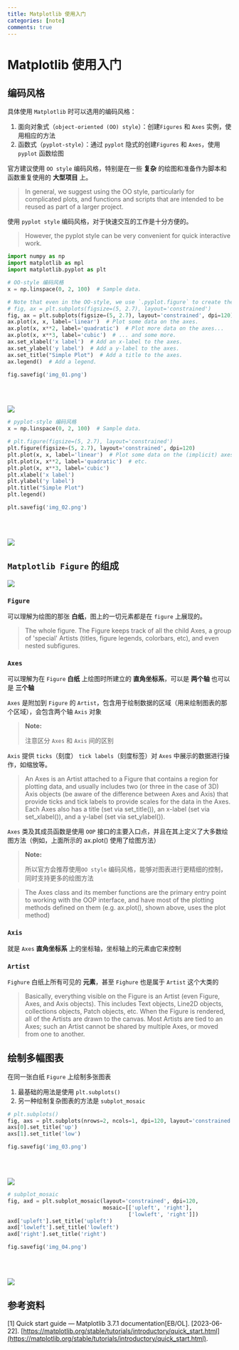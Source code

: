 ```yaml
---
title: Matplotlib 使用入门
categories: [note]
comments: true
---
```


# Matplotlib 使用入门

## 编码风格

具体使用 `Matplotlib` 时可以选用的编码风格：

1. 面向对象式（`object-oriented (OO) style`）：创建`Figures` 和 `Axes` 实例，使用相应的方法
2. 函数式（`pyplot-style`）：通过 `pyplot` 隐式的创建`Figures` 和 `Axes`，使用 `pyplot` 函数绘图

官方建议使用 `OO style` 编码风格，特别是在一些 **复杂** 的绘图和准备作为脚本和函数重复使用的 **大型项目** 上。

> In general, we suggest using the OO style, particularly for complicated plots, and functions and scripts that are intended to be reused as part of a larger project.

使用 `pyplot style` 编码风格，对于快速交互的工作是十分方便的。

>  However, the pyplot style can be very convenient for quick interactive work.

```python
import numpy as np
import matplotlib as mpl
import matplotlib.pyplot as plt

```

```python
# OO-style 编码风格
x = np.linspace(0, 2, 100)  # Sample data.

# Note that even in the OO-style, we use `.pyplot.figure` to create the Figure.
# fig, ax = plt.subplots(figsize=(5, 2.7), layout='constrained')
fig, ax = plt.subplots(figsize=(5, 2.7), layout='constrained', dpi=120)
ax.plot(x, x, label='linear')  # Plot some data on the axes.
ax.plot(x, x**2, label='quadratic')  # Plot more data on the axes...
ax.plot(x, x**3, label='cubic')  # ... and some more.
ax.set_xlabel('x label')  # Add an x-label to the axes.
ax.set_ylabel('y label')  # Add a y-label to the axes.
ax.set_title("Simple Plot")  # Add a title to the axes.
ax.legend()  # Add a legend.

fig.savefig('img_01.png')

```
​    
<!-- ![png](2023_06_21_SummaryMatplotlib_files/2023_06_21_SummaryMatplotlib_8_0.png) -->
​    
<img src="{{ '/assets/2023-06-22/img_01.png' | relative_url }}">

```python
# pyplot-style 编码风格
x = np.linspace(0, 2, 100)  # Sample data.

# plt.figure(figsize=(5, 2.7), layout='constrained')
plt.figure(figsize=(5, 2.7), layout='constrained', dpi=120)
plt.plot(x, x, label='linear')  # Plot some data on the (implicit) axes.
plt.plot(x, x**2, label='quadratic')  # etc.
plt.plot(x, x**3, label='cubic')
plt.xlabel('x label')
plt.ylabel('y label')
plt.title("Simple Plot")
plt.legend()

plt.savefig('img_02.png')

```
​    
<!-- ![png](2023_06_21_SummaryMatplotlib_files/2023_06_21_SummaryMatplotlib_9_0.png) -->
​    
<img src="{{ '/assets/2023-06-22/img_02.png' | relative_url }}">

##  `Matplotlib Figure` 的组成

<!-- ![](img/img-01.jpeg) -->

<!-- <img src="img/img-01.jpeg" style="zoom:35%;" /> -->

<img src="{{ '/assets/2023-06-22/img-01.jpeg' | relative_url }}">

### `Figure`

可以理解为绘图的那张 **白纸**，图上的一切元素都是在 `figure` 上展现的。

> The whole figure. The Figure keeps track of all the child Axes, a group of 'special' Artists (titles, figure legends, colorbars, etc), and even nested subfigures.

### `Axes`

可以理解为在 `Figure` **白纸** 上绘图时所建立的 **直角坐标系**，可以是 **两个轴** 也可以是 **三个轴**

`Axes` 是附加到 `Figure` 的 `Artist`，包含用于绘制数据的区域（用来绘制图表的那个区域），会包含两个轴 `Axis` 对象

> **Note:**
> 
> 注意区分 `Axes` 和 `Axis` 间的区别

`Axis` 提供 `ticks`（刻度） `tick labels`（刻度标签）对 `Axes` 中展示的数据进行操作，如缩放等。


> An Axes is an Artist attached to a Figure that contains a region for plotting data, and usually includes two (or three in the case of 3D) Axis objects (be aware of the difference between Axes and Axis) that provide ticks and tick labels to provide scales for the data in the Axes. Each Axes also has a title (set via set_title()), an x-label (set via set_xlabel()), and a y-label (set via set_ylabel()).

`Axes` 类及其成员函数是使用 `OOP` 接口的主要入口点，并且在其上定义了大多数绘图方法（例如，上面所示的 ax.plot() 使用了绘图方法）

> **Note:**
> 
> 所以官方会推荐使用`OO style` 编码风格，能够对图表进行更精细的控制，同时支持更多的绘图方法 

> The Axes class and its member functions are the primary entry point to working with the OOP interface, and have most of the plotting methods defined on them (e.g. ax.plot(), shown above, uses the plot method)

### `Axis`

就是 `Axes` **直角坐标系** 上的坐标轴，坐标轴上的元素由它来控制

### `Artist`

`Fighure` 白纸上所有可见的 **元素**，甚至 `Fighure` 也是属于 `Artist` 这个大类的

> Basically, everything visible on the Figure is an Artist (even Figure, Axes, and Axis objects). This includes Text objects, Line2D objects, collections objects, Patch objects, etc. When the Figure is rendered, all of the Artists are drawn to the canvas. Most Artists are tied to an Axes; such an Artist cannot be shared by multiple Axes, or moved from one to another.

## 绘制多幅图表

在同一张白纸 `Figure` 上绘制多张图表

1. 最基础的用法是使用 `plt.subplots()`
2. 另一种绘制复杂图表的方法是 `subplot_mosaic`


```python
# plt.subplots()
fig, axs = plt.subplots(nrows=2, ncols=1, dpi=120, layout='constrained')
axs[0].set_title('up')
axs[1].set_title('low')

fig.savefig('img_03.png')

```
​    
<!-- ![png](2023_06_21_SummaryMatplotlib_files/2023_06_21_SummaryMatplotlib_24_0.png) -->
​    
<img src="{{ '/assets/2023-06-22/img_03.png' | relative_url }}">

```python
# subplot_mosaic
fig, axd = plt.subplot_mosaic(layout='constrained', dpi=120,
                              mosaic=[['upleft', 'right'],
                                      ['lowleft', 'right']])
axd['upleft'].set_title('upleft')
axd['lowleft'].set_title('lowleft')
axd['right'].set_title('right')

fig.savefig('img_04.png')

```
​    
<!-- ![png](2023_06_21_SummaryMatplotlib_files/2023_06_21_SummaryMatplotlib_25_0.png) -->
​  
<img src="{{ '/assets/2023-06-22/img_04.png' | relative_url }}">

## 参考资料

[1]	Quick start guide — Matplotlib 3.7.1 documentation[EB/OL]. [2023-06-22]. [https://matplotlib.org/stable/tutorials/introductory/quick_start.html](https://matplotlib.org/stable/tutorials/introductory/quick_start.html).

